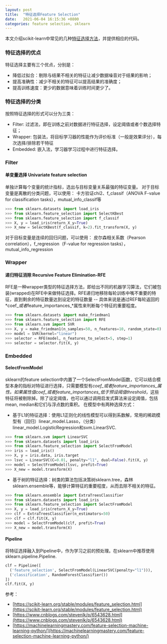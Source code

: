 ```yaml
---
layout: post
title:  "特征选择Feature Selection"
date:   2021-06-04 16:15:36 +0800
categories: feature selection, sklearn
---
```

本文介绍scikit-learn中常见的几种[特征选择方法](https://scikit-learn.org/stable/modules/feature_selection.html)，并提供相应的代码。
### 特征选择的优点
特征选择主要有三个优点，分别是：
- 降低过拟合：剔除与结果不相关的特征让减少数据噪音对于结果的影响；
- 提高准确性：减少不相关的特征可以提高结果的准确度；
- 提高训练速度：更少的数据意味着训练时间更少了。

### 特征选择的分类
按照特征选择的形式可以分为三类：
- Filter: 过滤法，即在训练之前对数据进行特征选择，设定阈值或者个数选择特征；
- Wrapper: 包装法，将目标学习器的性能作为评价标准（一般是效果评分），每次选择/排除若干特征
- Embedded: 嵌入法，学习器学习过程中进行特征选择。

### Filter
#### 单变量选择 Univariate feature selection
单独计算每个变量的统计指标，选出与目标变量关系最强的特征变量。
对于目标变量是离散的分类问题，可以使用：
卡方验证chi2、f_classif（ANOVA F-value for classification tasks），mutual_info_classif等
```python
>>> from sklearn.datasets import load_iris
>>> from sklearn.feature_selection import SelectKBest
>>> from sklearn.feature_selection import f_classif
>>> X, y = load_iris(return_X_y=True)
>>> X_new = SelectKBest(f_classif, k=2).fit_transform(X, y)
```
对于目标变量是连续的回归问题，可以使用：
皮尔森相关系数（Pearson correlation），f_regression（F-value for regression tasks），mutual_info_regression

### Wrapper
#### 递归特征消除 Recursive Feature Elimination-RFE
RFE是一种wrapper类型的特征选择方法，即给出不同的机器学习算法，它们被包装(wrapped)在RFE中来做特征选择。RFE递归地移除每轮训练中嘴不重要的特征，直到剩余的特征数量达到设定的特征数量 -- 具体来说是通过REF每轮返回的*coef_*或者*feature_importances_*属性来判断每个特征的重要程度。
```python
>>> from sklearn.datasets import make_friedman1
>>> from sklearn.feature_selection import RFE
>>> from sklearn.svm import SVR
>>> X, y = make_friedman1(n_samples=50, n_features=10, random_state=0)
>>> model = SVR(kernel="linear")
>>> selector = RFE(model, n_features_to_select=5, step=1)
>>> selector = selector.fit(X, y)
```
### Embedded
#### SelectFromModel
sklearn的feature selection中内置了一个SelectFromModel函数，它可以结合模型本身的指标对特征进行选择，只需要模型有*coef_*或者*feature_importances_*属性。如果属性值*coef_*或者*feature_importances_*低于预设阈值*threshold*，这些特征将被剔除掉。除了设定阈值，也可以通过调用启发式算法来设定阈值，包括mean, median和它们与浮点数的乘积。
在模型中有两种选择方式：
- 基于L1的特征选择：使用L1正则化的线性模型可以得到系数解，常用的稀疏模型有（回归）linear_model.Lasso，（分类）linear_model.LogisticRegression和svm.LinearSVC.
```python
>>> from sklearn.svm import LinearSVC
>>> from sklearn.datasets import load_iris
>>> from sklearn.feature_selection import SelectFromModel
>>> iris = load_iris()
>>> X, y = iris.data, iris.target
>>> lsvc = LinearSVC(C=0.01, penalty="l1", dual=False).fit(X, y)
>>> model = SelectFromModel(lsvc, prefit=True)
>>> X_new = model.transform(X)
```
- 基于树的特征选择：树类的算法包括决策树sklearn.tree，森林sklearn.ensemble等，能够计算特征的重要程度，从而去除不相关的特征。
```python
>>> from sklearn.ensemble import ExtraTreesClassifier
>>> from sklearn.datasets import load_iris
>>> from sklearn.feature_selection import SelectFromModel
>>> X, y = load_iris(return_X_y=True)
>>> clf = ExtraTreesClassifier(n_estimators=50)
>>> clf = clf.fit(X, y)
>>> model = SelectFromModel(clf, prefit=True)
>>> X_new = model.transform(X)
```

#### Pipeline
将特征选择融入到Pipeline中，作为学习之前的预处理。在sklearn中推荐使用sklearn.pipeline.Pipeline.
```python
clf = Pipeline([
  ('feature_selection', SelectFromModel(LinearSVC(penalty="l1"))),
  ('classification', RandomForestClassifier())
])
clf.fit(X, y)
```

参考：
- [https://scikit-learn.org/stable/modules/feature_selection.html](https://scikit-learn.org/stable/modules/feature_selection.html)
- [https://www.cnblogs.com/stevenlk/p/6543628.html](https://www.cnblogs.com/stevenlk/p/6543628.html)
- [https://machinelearningmastery.com/feature-selection-machine-learning-python/](https://machinelearningmastery.com/feature-selection-machine-learning-python/)

